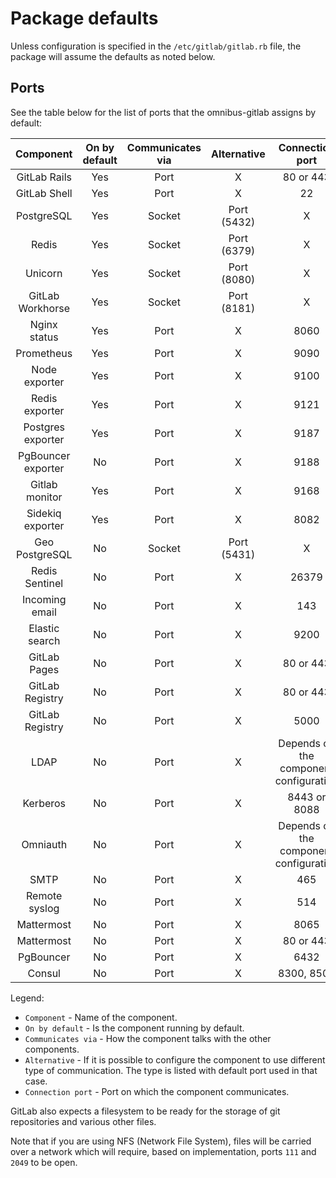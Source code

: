 # Package defaults

Unless configuration is specified in the `/etc/gitlab/gitlab.rb` file,
the package will assume the defaults as noted below.

## Ports

See the table below for the list of ports that the omnibus-gitlab assigns
by default:

| Component                                           | On by default | Communicates via | Alternative | Connection port                        |
| :-------------------------------------------------: | :------------:| :--------------: | :---------: | :------------------------------------: |
| <a name="gitlab-rails"></a>        GitLab Rails     | Yes           | Port             | X           | 80 or 443                              |
| <a name="gitlab-shell"></a>        GitLab Shell     | Yes           | Port             | X           | 22                                     |
| <a name="postgresql"></a>          PostgreSQL       | Yes           | Socket           | Port (5432) | X                                      |
| <a name="redis"></a>               Redis            | Yes           | Socket           | Port (6379) | X                                      |
| <a name="unicorn"></a>             Unicorn          | Yes           | Socket           | Port (8080) | X                                      |
| <a name="gitlab-workhorse"></a>    GitLab Workhorse | Yes           | Socket           | Port (8181) | X                                      |
| <a name="nginx-status"></a>        Nginx status     | Yes           | Port             | X           | 8060                                   |
| <a name="prometheus"></a>          Prometheus       | Yes           | Port             | X           | 9090                                   |
| <a name="node-exporter"></a>       Node exporter    | Yes           | Port             | X           | 9100                                   |
| <a name="redis-exporter"></a>      Redis exporter   | Yes           | Port             | X           | 9121                                   |
| <a name="postgres-exporter"></a>   Postgres exporter| Yes           | Port             | X           | 9187                                   |
| <a name="pgbouncer-exporter"></a> PgBouncer exporter| No            | Port             | X           | 9188                                   |
| <a name="gitlab-monitor"></a>      Gitlab monitor   | Yes           | Port             | X           | 9168                                   |
| <a name="sidekiq-exporter"></a>    Sidekiq exporter | Yes           | Port             | X           | 8082                                   |
| <a name="geo-postgresql"></a>      Geo PostgreSQL   | No            | Socket           | Port (5431) | X                                      |
| <a name="redis-sentinel"></a>      Redis Sentinel   | No            | Port             | X           | 26379                                  |
| <a name="incoming-email"></a>      Incoming email   | No            | Port             | X           | 143                                    |
| <a name="elasticsearch"></a>       Elastic search   | No            | Port             | X           | 9200                                   |
| <a name="gitlab-pages"></a>        GitLab Pages     | No            | Port             | X           | 80 or 443                              |
| <a name="gitlab-registry-web"></a> GitLab Registry  | No            | Port             | X           | 80 or 443                              |
| <a name="gitlab-registry"></a>     GitLab Registry  | No            | Port             | X           | 5000                                   |
| <a name="ldap"></a>                LDAP             | No            | Port             | X           | Depends on the component configuration |
| <a name="kerberos"></a>            Kerberos         | No            | Port             | X           | 8443 or 8088                           |
| <a name="omniauth"></a>            Omniauth         | No            | Port             | X           | Depends on the component configuration |
| <a name="smtp"></a>                SMTP             | No            | Port             | X           | 465                                    |
| <a name="remote-syslog"></a>       Remote syslog    | No            | Port             | X           | 514                                    |
| <a name="mattermost"></a>          Mattermost       | No            | Port             | X           | 8065                                   |
| <a name="mattermost-web"></a>      Mattermost       | No            | Port             | X           | 80 or 443                              |
| <a name="pgbouncer"></a>           PgBouncer        | No            | Port             | X           | 6432                                   |
| <a name="consul"></a>              Consul           | No            | Port             | X           | 8300, 8500                             |

Legend:

* `Component` - Name of the component.
* `On by default` - Is the component running by default.
* `Communicates via` - How the component talks with the other components.
* `Alternative` - If it is possible to configure the component to use different type of communication. The type is listed with default port used in that case.
* `Connection port` - Port on which the component communicates.

GitLab also expects a filesystem to be ready for the storage of git repositories
and various other files.

Note that if you are using NFS (Network File System), files will be carried
over a network which will require, based on implementation, ports `111` and
`2049` to be open.
